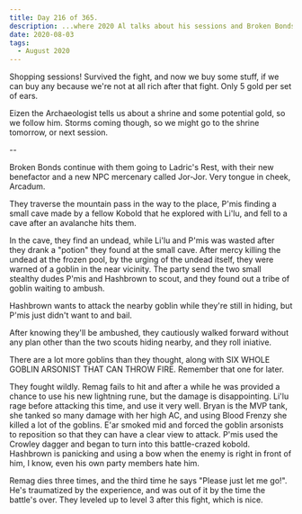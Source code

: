 ```yaml
---
title: Day 216 of 365.
description: ...where 2020 Al talks about his sessions and Broken Bonds'.
date: 2020-08-03
tags:
  - August 2020
---
```


Shopping sessions! Survived the fight, and now we buy some stuff, if we can buy any because we're not at all rich after that fight. Only 5 gold per set of ears.

Eizen the Archaeologist tells us about a shrine and some potential gold, so we follow him. Storms coming though, so we might go to the shrine tomorrow, or next session.

--

Broken Bonds continue with them going to Ladric's Rest, with their new benefactor and a new NPC mercenary called Jor-Jor. Very tongue in cheek, Arcadum.

They traverse the mountain pass in the way to the place, P'mis finding a small cave made by a fellow Kobold that he explored with Li'lu, and fell to a cave after an avalanche hits them.

In the cave, they find an undead, while Li'lu and P'mis was wasted after they drank a "potion" they found at the small cave. After mercy killing the undead at the frozen pool, by the urging of the undead itself, they were warned of a goblin in the near vicinity. The party send the two small stealthy dudes P'mis and Hashbrown to scout, and they found out a tribe of goblin waiting to ambush. 

Hashbrown wants to attack the nearby goblin while they're still in hiding, but P'mis just didn't want to and bail.

After knowing they'll be ambushed, they cautiously walked forward without any plan other than the two scouts hiding nearby, and they roll iniative.

There are a lot more goblins than they thought, along with SIX WHOLE GOBLIN ARSONIST THAT CAN THROW FIRE. Remember that one for later.

They fought wildly. Remag fails to hit and after a while he was provided a chance to use his new lightning rune, but the damage is disappointing. Li'lu rage before attacking this time, and use it very well. Bryan is the MVP tank, she tanked so many damage with her high AC, and using Blood Frenzy she killed a lot of the goblins. E'ar smoked mid and forced the goblin arsonists to reposition so that they can have a clear view to attack. P'mis used the Crowley dagger and began to turn into this battle-crazed kobold. Hashbrown is panicking and using a bow when the enemy is right in front of him, I know, even his own party members hate him. 

Remag dies three times, and the third time he says "Please just let me go!". He's traumatized by the experience, and was out of it by the time the battle's over. They leveled up to level 3 after this fight, which is nice.
